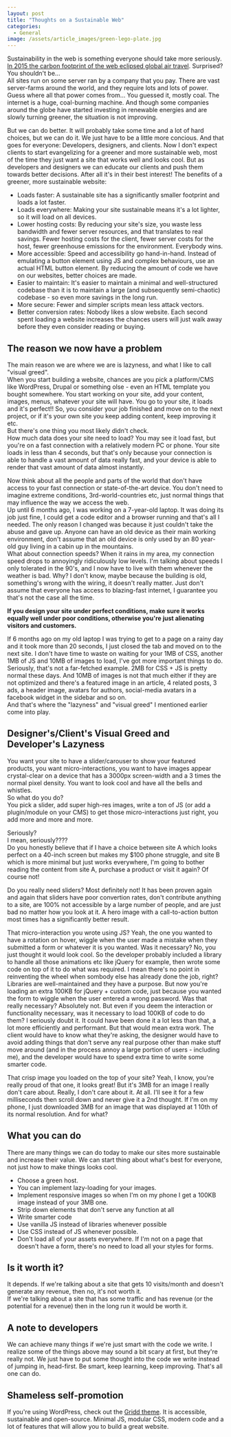 ```yaml
---
layout: post
title: "Thoughts on a Sustainable Web"
categories:
  - General
image: /assets/article_images/green-lego-plate.jpg
---
```


Sustainability in the web is something everyone should take more seriously. [In 2015 the carbon footprint of the web eclipsed global air travel](https://www.theguardian.com/environment/2015/sep/25/server-data-centre-emissions-air-travel-web-google-facebook-greenhouse-gas). Surprised? You shouldn't be...  
All sites run on some server ran by a company that you pay. There are vast server-farms around the world, and they require lots and lots of power. Guess where all that power comes from... You guessed it, mostly coal. The internet is a huge, coal-burning machine. And though some companies around the globe have started investing in renewable energies and are slowly turning greener, the situation is not improving.  

But we can do better. It will probably take some time and a lot of hard choices, but we can do it. We just have to be a little more concious. And that goes for everyone: Developers, designers, and clients. Now I don't expect clients to start evangelizing for a greener and more sustainable web, most of the time they just want a site that works well and looks cool. But as developers and designers we can educate our clients and push them towards better decisions. After all it's in their best interest! The benefits of a greener, more sustainable website:

* Loads faster: A sustainable site has a significantly smaller footprint and loads a lot faster.
* Loads everywhere: Making your site sustainable means it's a lot lighter, so it will load on all devices.
* Lower hosting costs: By reducing your site's size, you waste less bandwidth and fewer server resources, and that translates to real savings. Fewer hosting costs for the client, fewer server costs for the host, fewer greenhouse emissions for the environment. Everybody wins.
* More accessible: Speed and accessibility go hand-in-hand. Instead of emulating a button element using JS and complex behaviours, use an actual HTML button element. By reducing the amount of code we have on our websites, better choices are made.
* Easier to maintain: It's easier to maintain a minimal and well-structured codebase than it is to maintain a large (and subsequently semi-chaotic) codebase - so even more savings in the long run.
* More secure: Fewer and simpler scripts mean less attack vectors.
* Better conversion rates: Nobody likes a slow website. Each second spent loading a website increases the chances users will just walk away before they even consider reading or buying.

## The reason we now have a problem

The main reason we are where we are is lazyness, and what I like to call "visual greed".  
When you start building a website, chances are you pick a platform/CMS like WordPress, Drupal or something olse - even an HTML template you bought somewhere. You start working on your site, add your content, images, menus, whatever your site will have. You go to your site, it loads and it's perfect!! So, you consider your job finished and move on to the next project, or if it's your own site you keep adding content, keep improving it etc.  
But there's one thing you most likely didn't check.  
How much data does your site need to load? You may see it load fast, but you're on a fast connection with a relatively modern PC or phone. Your site loads in less than 4 seconds, but that's only because your connection is able to handle a vast amount of data really fast, and your device is able to render that vast amount of data almost instantly.  

Now think about all the people and parts of the world that don't have access to your fast connection or state-of-the-art device. You don't need to imagine extreme conditions, 3rd-world-countries etc, just normal things that may influence the way we access the web.  
Up until 6 months ago, I was working on a 7-year-old laptop. It was doing its job just fine, I could get a code editor and a browser running and that's all I needed. The only reason I changed was because it just couldn't take the abuse and gave up. Anyone can have an old device as their main working environment, don't assume that an old device is only used by an 80 year-old guy living in a cabin up in the mountains.  
What about connection speeds? When it rains in my area, my connection speed drops to annoyingly ridiculously low levels. I'm talking about speeds I only tolerated in the 90's, and I now have to live with them whenever the weather is bad. Why? I don't know, maybe because the building is old, something's wrong with the wiring, it doesn't really matter. Just don't assume that everyone has access to blazing-fast internet, I guarantee you that's not the case all the time.

**If you design your site under perfect conditions, make sure it works equally well under poor conditions, otherwise you're just alienating visitors and customers.**

If 6 months ago on my old laptop I was trying to get to a page on a rainy day and it took more than 20 seconds, I just closed the tab and moved on to the next site. I don't have time to waste on waiting for your 1MB of CSS, another 1MB of JS and 10MB of images to load, I've got more important things to do.  
Seriously, that's not a far-fetched example. 2MB for CSS + JS is pretty normal these days. And 10MB of images is not that much either if they are not optimized and there's a featured image in an article, 4 related posts, 3 ads, a header image, avatars for authors, social-media avatars in a facebook widget in the sidebar and so on.  
And that's where the "lazyness" and "visual greed" I mentioned earlier come into play.  

## Designer's/Client's Visual Greed and Developer's Lazyness

You want your site to have a slider/carouser to show your featured products, you want micro-interactions, you want to have images appear crystal-clear on a device that has a 3000px screen-width and a 3 times the normal pixel density. You want to look cool and have all the bells and whistles.  
So what do you do?  
You pick a slider, add super high-res images, write a ton of JS (or add a plugin/module on your CMS) to get those micro-interactions just right, you add more and more and more.

Seriously?  
I mean, seriously????  
Do you honestly believe that if I have a choice between site A which looks perfect on a 40-inch screen but makes my $100 phone struggle, and site B which is more minimal but just works everywhere, I'm going to bother reading the content from site A, purchase a product or visit it again? Of course not!

Do you really need sliders? Most definitely not! It has been proven again and again that sliders have poor convertion rates, don't contribute anything to a site, are 100% not accessible by a large number of people, and are just bad no matter how you look at it. A hero image with a call-to-action button most times has a significantly better result.

That micro-interaction you wrote using JS? Yeah, the one you wanted to have a rotation on hover, wiggle when the user made a mistake when they submitted a form or whatever it is you wanted. Was it necessary? No, you just thought it would look cool. So the developer probably included a library to handle all those animations etc like jQuery for example, then wrote some code on top of it to do what was required. I mean there's no point in reinventing the wheel when sombody else has already done the job, right? Libraries are well-maintained and they have a purpose. But now you're loading an extra 100KB for jQuery + custom code, just because you wanted the form to wiggle when the user entered a wrong password. Was that really necessary? Absolutely not. But even if you deem the interaction or functionality necessary, was it necessary to load 100KB of code to do them? I seriously doubt it. It could have been done it a lot less than that, a lot more efficiently and performant. But that would mean extra work. The client would have to know what they're asking, the designer would have to avoid adding things that don't serve any real purpose other than make stuff move around (and in the process annoy a large portion of users - including me), and the developer would have to spend extra time to write some smarter code.  

That crisp image you loaded on the top of your site? Yeah, I know, you're really proud of that one, it looks great! But it's 3MB for an image I really don't care about. Really, I don't care about it. At all. I'll see it for a few milliseconds then scroll down and never give it a 2nd thought. If I'm on my phone, I just downloaded 3MB for an image that was displayed at 1 10th of its normal resolution. And for what?

## What you can do

There are many things we can do today to make our sites more sustainable and increase their value. We can start thing about what's best for everyone, not just how to make things looks cool.

* Choose a green host.
* You can implement lazy-loading for your images.
* Implement responsive images so when I'm on my phone I get a 100KB image instead of your 3MB one.
* Strip down elements that don't serve any function at all
* Write smarter code
* Use vanilla JS instead of libraries whenever possible
* Use CSS instead of JS whenever possible.
* Don't load all of your assets everywhere. If I'm not on a page that doesn't have a form, there's no need to load all your styles for forms.

## Is it worth it?

It depends. If we're talking about a site that gets 10 visits/month and doesn't generate any revenue, then no, it's not worth it.  
If we're talking about a site that has some traffic and has revenue (or the potential for a revenue) then in the long run it would be worth it.

## A note to developers

We can achieve many things if we're just smart with the code we write. I realize some of the things above may sound a bit scary at first, but they're really not. We just have to put some thought into the code we write instead of jumping in, head-first. Be smart, keep learning, keep improving. That's all one can do.

## Shameless self-promotion

If you're using WordPress, check out the [Gridd theme](https://github.com/wplemon/gridd). It is accessible, sustainable and open-source. Minimal JS, modular CSS, modern code and a lot of features that will allow you to build a great website.